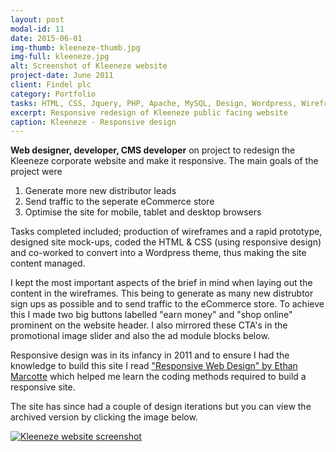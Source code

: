 ```yaml
---
layout: post
modal-id: 11
date: 2015-06-01
img-thumb: kleeneze-thumb.jpg
img-full: kleeneze.jpg
alt: Screenshot of Kleeneze website
project-date: June 2011
client: Findel plc
category: Portfolio
tasks: HTML, CSS, Jquery, PHP, Apache, MySQL, Design, Wordpress, Wireframes
excerpt: Responsive redesign of Kleeneze public facing website
caption: Kleeneze - Responsive design
---
```


<strong>Web designer, developer, CMS developer</strong> on project to redesign the Kleeneze corporate website and make it responsive.  The main goals of the project were 

1. Generate more new distributor leads 
2. Send traffic to the seperate eCommerce store
3. Optimise the site for mobile, tablet and desktop browsers  

Tasks completed included; production of wireframes and a rapid prototype, designed site mock-ups, coded the HTML & CSS (using responsive design) and co-worked to convert into a Wordpress theme, thus making the site content managed. 

I kept the most important aspects of the brief in mind when laying out the content in the wireframes. This being to generate as many new distrubtor sign ups as possible and to send traffic to the eCommerce store.  To achieve this I made two big buttons labelled "earn money" and "shop online" prominent on the website header.  I also mirrored these CTA's in the promotional image slider and also the ad module blocks below.

Responsive design was in its infancy in 2011 and to ensure I had the knowledge to build this site I read <a href="https://www.amazon.co.uk/gp/product/2212673612/ref=as_li_qf_sp_asin_il_tl?ie=UTF8&camp=1634&creative=6738&creativeASIN=2212673612&linkCode=as2&tag=eborearevroo-21">"Responsive Web Design" by Ethan Marcotte</a> which helped me learn the coding methods required to build a responsive site.

The site has since had a couple of design iterations but you can view the archived version by clicking the image below.

<div class="no-margin"><a href="http://web.archive.org/web/20120304083924/http://www.kleeneze.co.uk/
"><img src="{{ base }}/img/portfolio/kleeneze-thumb.jpg" alt="Kleeneze website screenshot" /></a></div>








